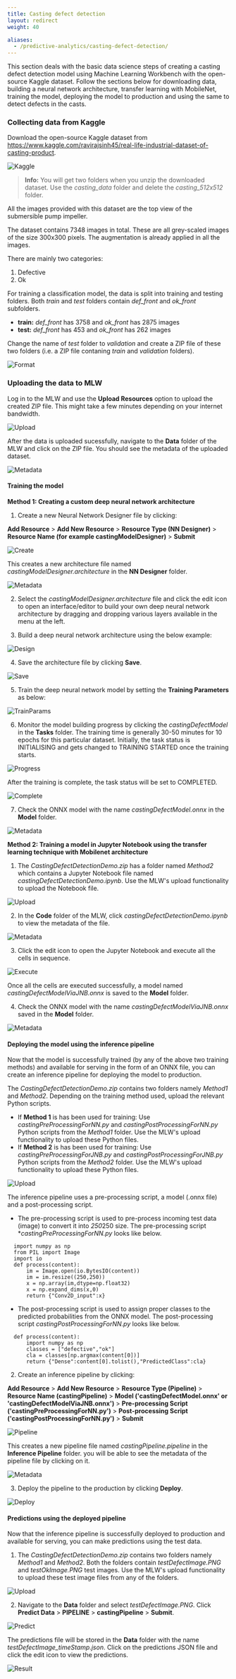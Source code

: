 ```yaml
---
title: Casting defect detection
layout: redirect
weight: 40

aliases:
  - /predictive-analytics/casting-defect-detection/
---
```


This section deals with the basic data science steps of creating a casting defect detection model using Machine Learning Workbench with the open-source Kaggle dataset. Follow the sections below for downloading data, building a neural network architecture, transfer learning with MobileNet, training the model, deploying the model to production and using the same to detect defects in the casts. 


### Collecting data from Kaggle

Download the open-source Kaggle dataset from https://www.kaggle.com/ravirajsinh45/real-life-industrial-dataset-of-casting-product.

![Kaggle](/images/zementis/castingDetection/mlw-casting-kaggle_data.png)

> **Info:** You will get two folders when you unzip the downloaded dataset. Use the *casting_data* folder and delete the *casting_512x512* folder.

All the images provided with this dataset are the top view of the submersible pump impeller.

The dataset contains 7348 images in total. These are all grey-scaled images of the size 300x300 pixels. The augmentation is already applied in all the images.

There are mainly two categories:

1. Defective
2. Ok

For training a classification model, the data is split into training and testing folders. Both *train* and *test* folders contain *def_front* and *ok_front* subfolders.

* **train:** *def_front* has 3758 and *ok_front* has 2875 images
* **test:** *def_front* has 453 and *ok_front* has 262 images

Change the name of *test* folder to *validation* and create a ZIP file of these two folders (i.e. a ZIP file contaning *train* and *validation* folders). 

![Format](/images/zementis/castingDetection/mlw-casting-zip-format.png)


### Uploading the data to MLW

Log in to the MLW and use the **Upload Resources** option to upload the created ZIP file. This might take a few minutes depending on your internet bandwidth.

![Upload](/images/zementis/castingDetection/mlw-casting-data-upload.png)

After the data is uploaded sucessfully, navigate to the **Data** folder of the MLW and click on the ZIP file. You should see the metadata of the uploaded dataset.

![Metadata](/images/zementis/castingDetection/mlw-casting-data-metadata.png)


#### Training the model

**Method 1: Creating a custom deep neural network architecture**  

1. Create a new Neural Network Designer file by clicking:

**Add Resource** > **Add New Resource** > **Resource Type (NN Designer)** > **Resource Name (for example castingModelDesigner)** > **Submit**

![Create](/images/zementis/castingDetection/mlw-casting-method1-create-arch.png)

This creates a new architecture file named *castingModelDesigner.architecture* in the **NN Designer** folder.

![Metadata](/images/zementis/castingDetection/mlw-casting-method1-arch-metadata.png)

2. Select the *castingModelDesigner.architecture* file and click the edit icon to open an interface/editor to build your own deep neural network architecture by dragging and dropping various layers available in the menu at the left.

3. Build a deep neural network architecture using the below example:

![Design](/images/zementis/castingDetection/mlw-casting-method1-arch-design.gif)

4. Save the architecture file by clicking **Save**.

![Save](/images/zementis/castingDetection/mlw-casting-method1-arch-save.png)

5. Train the deep neural network model by setting the **Training Parameters** as below:

![TrainParams](/images/zementis/castingDetection/mlw-casting-method1-arch-training-params.png)

6. Monitor the model building progress by clicking the *castingDefectModel* in the **Tasks** folder. The training time is generally 30-50 minutes for 10 epochs for this particular dataset. Initially, the task status is INITIALISING and gets changed to TRAINING STARTED once the training starts.

![Progress](/images/zementis/castingDetection/mlw-casting-method1-model-progress.png)

After the training is complete, the task status will be set to COMPLETED.

![Complete](/images/zementis/castingDetection/mlw-casting-method1-training-complete.png)

7. Check the ONNX model with the name *castingDefectModel.onnx* in the **Model** folder. 

![Metadata](/images/zementis/castingDetection/mlw-casting-method1-model-metadata.png)

**Method 2: Training a model in Jupyter Notebook using the transfer learning technique with Mobilenet architecture**

1. The *CastingDefectDetectionDemo.zip* has a folder named *Method2* which contains a Jupyter Notebook file named *castingDefectDetectionDemo.ipynb*. Use the MLW's upload functionality to upload the Notebook file. 

![Upload](/images/zementis/castingDetection/mlw-casting-method2-upload.png)

2. In the **Code** folder of the MLW, click *castingDefectDetectionDemo.ipynb* to view the metadata of the file. 

![Metadata](/images/zementis/castingDetection/mlw-casting-method2_metadata.png)

3. Click the edit icon to open the Jupyter Notebook and execute all the cells in sequence.

![Execute](/images/zementis/castingDetection/mlw-casting-method2-execute.png)

Once all the cells are executed successfully, a model named *castingDefectModelViaJNB.onnx* is saved to the **Model** folder.

4. Check the ONNX model with the name *castingDefectModelViaJNB.onnx* saved in the **Model** folder.

![Metadata](/images/zementis/castingDetection/mlw-casting-method2-model-metadata.png)


#### Deploying the model using the inference pipeline

Now that the model is successfully trained (by any of the above two training methods) and available for serving in the form of an ONNX file, you can create an inference pipeline for deploying the model to production. 

The *CastingDefectDetectionDemo.zip* contains two folders namely *Method1* and *Method2*. Depending on the training method used, upload the relevant Python scripts.

* If **Method 1** is has been used for training: Use *castingPreProcessingForNN.py* and *castingPostProcessingForNN.py* Python scripts from the *Method1* folder. Use the MLW's upload functionality to upload these Python files.
* If **Method 2** is has been used for training: Use *castingPreProcessingForJNB.py* and *castingPostProcessingForJNB.py* Python scripts from the *Method2* folder. Use the MLW's upload functionality to upload these Python files.

![Upload](/images/zementis/castingDetection/mlw-casting-script-upload.png)

The inference pipeline uses a pre-processing script, a model (.onnx file) and a post-processing script.

* The pre-processing script is used to pre-process incoming test data (image) to convert it into *250*250 size. The pre-processing script **castingPreProcessingForNN.py* looks like below.

```
  import numpy as np
  from PIL import Image
  import io
  def process(content):
      im = Image.open(io.BytesIO(content))
      im = im.resize((250,250))
      x = np.array(im,dtype=np.float32)
      x = np.expand_dims(x,0)
      return {"Conv2D_input":x}
```

* The post-processing script is used to assign proper classes to the predicted probabilities from the ONNX model. The post-processing script *castingPostProcessingForNN.py* looks like below.

```
  def process(content):
      import numpy as np
      classes = ["defective","ok"]
      cla = classes[np.argmax(content[0])]
      return {"Dense":content[0].tolist(),"PredictedClass":cla}
```

2. Create an inference pipeline by clicking:

**Add Resource** > **Add New Resource** > **Resource Type (Pipeline)** > **Resource Name (castingPipeline)** > **Model ('castingDefectModel.onnx' or 'castingDefectModelViaJNB.onnx')** > **Pre-processing Script ('castingPreProcessingForNN.py')** > **Post-processing Script ('castingPostProcessingForNN.py')** > **Submit**

![Pipeline](/images/zementis/castingDetection/mlw-casting-create-pipeline.png)

This creates a new pipeline file named *castingPipeline.pipeline* in the **Inference Pipeline** folder. you will be able to see the metadata of the pipeline file by clicking on it.

![Metadata](/images/zementis/castingDetection/mlw-casting-pipeline-metadata.png)

3. Deploy the pipeline to the production by clicking **Deploy**. 

![Deploy](/images/zementis/castingDetection/mlw-casting-pipeline-deploy.png)


#### Predictions using the deployed pipeline

Now that the inference pipeline is successfully deployed to production and available for serving, you can make predictions using the test data. 

1. The *CastingDefectDetectionDemo.zip* contains two folders namely *Method1* and *Method2*. Both the folders contain *testDefectImage.PNG* and *testOkImage.PNG* test images. Use the MLW's upload functionality to upload these test image files from any of the folders.

![Upload](/images/zementis/castingDetection/mlw-casting-image-upload.png)

2. Navigate to the **Data** folder and select *testDefectImage.PNG*. Click **Predict Data** > **PIPELINE** > **castingPipeline** > **Submit**.

![Predict](/images/zementis/castingDetection/mlw-casting-prediction-pipeline.png)

The predictions file will be stored in the **Data** folder with the name *testDefectImage_timeStamp.json*. Click on the predictions JSON file and click the edit icon to view the predictions. 

![Result](/images/zementis/castingDetection/mlw-casting-prediction-result.png)